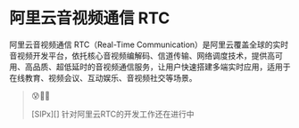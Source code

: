 # 阿里云音视频通信 RTC

阿里云音视频通信 RTC（Real-Time Communication）是阿里云覆盖全球的实时音视频开发平台，依托核心音视频编解码、信道传输、网络调度技术，提供高可用、高品质、超低延时的音视频通信服务，让用户快速搭建多端实时应用，适用于在线教育、视频会议、互动娱乐、音视频社交等场景。

> 😰👐🧱
>
> [SIPx][] 针对阿里云RTC的开发工作还在进行中
